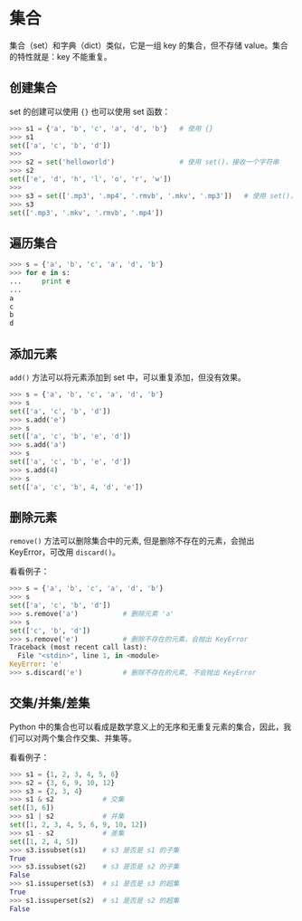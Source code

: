 # 集合

集合（set）和字典（dict）类似，它是一组 key 的集合，但不存储 value。集合的特性就是：key 不能重复。

## 创建集合

set 的创建可以使用 `{}` 也可以使用 set 函数：

```python
>>> s1 = {'a', 'b', 'c', 'a', 'd', 'b'}   # 使用 {}
>>> s1
set(['a', 'c', 'b', 'd'])
>>>
>>> s2 = set('helloworld')                # 使用 set()，接收一个字符串
>>> s2
set(['e', 'd', 'h', 'l', 'o', 'r', 'w'])
>>>
>>> s3 = set(['.mp3', '.mp4', '.rmvb', '.mkv', '.mp3'])   # 使用 set()，接收一个列表
>>> s3
set(['.mp3', '.mkv', '.rmvb', '.mp4'])
```

## 遍历集合

```python
>>> s = {'a', 'b', 'c', 'a', 'd', 'b'}
>>> for e in s:
...     print e
...
a
c
b
d
```

## 添加元素

`add()` 方法可以将元素添加到 set 中，可以重复添加，但没有效果。

```python
>>> s = {'a', 'b', 'c', 'a', 'd', 'b'}
>>> s
set(['a', 'c', 'b', 'd'])
>>> s.add('e')
>>> s
set(['a', 'c', 'b', 'e', 'd'])
>>> s.add('a')
>>> s
set(['a', 'c', 'b', 'e', 'd'])
>>> s.add(4)
>>> s
set(['a', 'c', 'b', 4, 'd', 'e'])
```

## 删除元素

`remove()` 方法可以删除集合中的元素, 但是删除不存在的元素，会抛出 KeyError，可改用 `discard()`。

看看例子：

```python
>>> s = {'a', 'b', 'c', 'a', 'd', 'b'}
>>> s
set(['a', 'c', 'b', 'd'])
>>> s.remove('a')           # 删除元素 'a'
>>> s
set(['c', 'b', 'd'])
>>> s.remove('e')           # 删除不存在的元素，会抛出 KeyError
Traceback (most recent call last):
  File "<stdin>", line 1, in <module>
KeyError: 'e'
>>> s.discard('e')          # 删除不存在的元素, 不会抛出 KeyError
```

## 交集/并集/差集

Python 中的集合也可以看成是数学意义上的无序和无重复元素的集合，因此，我们可以对两个集合作交集、并集等。

看看例子：

```python
>>> s1 = {1, 2, 3, 4, 5, 6}
>>> s2 = {3, 6, 9, 10, 12}
>>> s3 = {2, 3, 4}
>>> s1 & s2            # 交集
set([3, 6])
>>> s1 | s2            # 并集
set([1, 2, 3, 4, 5, 6, 9, 10, 12])
>>> s1 - s2            # 差集
set([1, 2, 4, 5])
>>> s3.issubset(s1)    # s3 是否是 s1 的子集
True
>>> s3.issubset(s2)    # s3 是否是 s2 的子集
False
>>> s1.issuperset(s3)  # s1 是否是 s3 的超集
True
>>> s1.issuperset(s2)  # s1 是否是 s2 的超集
False
```
